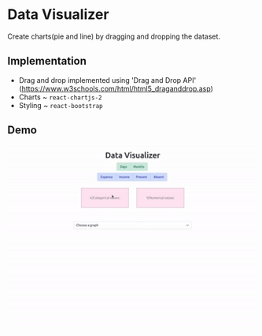 # Data Visualizer

Create charts(pie and line) by dragging and dropping the dataset.

## Implementation

- Drag and drop implemented using 'Drag and Drop API' (https://www.w3schools.com/html/html5_draganddrop.asp) 
- Charts ~ `react-chartjs-2`
- Styling ~ `react-bootstrap`

## Demo

<img src="demo.gif" alt="chartmaker app demo" width="800" />
